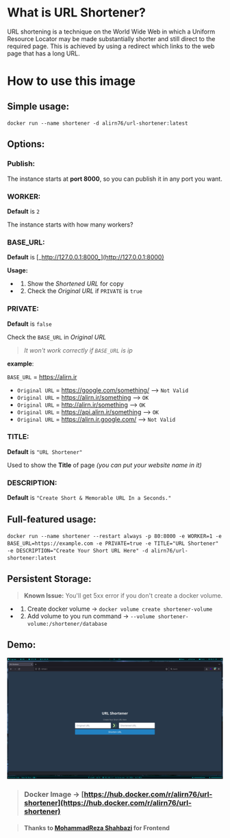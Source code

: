# What is URL Shortener?

URL shortening is a technique on the World Wide Web in which a Uniform Resource Locator may be made substantially shorter and still direct to the required page. 
This is achieved by using a redirect which links to the web page that has a long URL.


# How to use this image

## Simple usage:

`docker run --name shortener -d alirn76/url-shortener:latest`

## Options:

### Publish: 
The instance starts at **port 8000**, so you can publish it in any port you want.

### WORKER:
 **Default** is `2`

The instance starts with how many workers?

### BASE\_URL:

**Default** is [_http://127.0.0.1:8000_](http://127.0.0.1:8000)

**Usage:**
-   1. Show the _Shortened URL_ for copy 
-   2. Check the _Original URL_ if `PRIVATE` is `true`


### PRIVATE:

**Default** is `false`

Check the `BASE_URL` in _Original URL_
> _It won't work correctly if `BASE_URL` is ip_ 

**example**:

`BASE_URL` = https://alirn.ir

- `Original URL` = https://google.com/something/  --> `Not Valid`
- `Original URL` = https://alirn.ir/something --> `OK`
- `Original URL` = http://alirn.ir/something --> `OK`
- `Original URL` = https://api.alirn.ir/something --> `OK`
- `Original URL` = https://alirn.ir.google.com/ --> `Not Valid`
    

### TITLE:

**Default** is `"URL Shortener"`

Used to show the **Title** of page _(you can put your website name in it)_

### DESCRIPTION:

**Default** is `"Create Short & Memorable URL In a Seconds."`


## Full-featured usage:

`docker run --name shortener --restart always -p 80:8000 -e WORKER=1 -e BASE_URL=https://example.com -e PRIVATE=true -e TITLE="URL Shortener" -e DESCRIPTION="Create Your Short URL Here" -d alirn76/url-shortener:latest`


## Persistent Storage:
> **Known Issue:** You'll get 5xx error if you don't create a docker volume.
-   1.  Create docker volume → `docker volume create shortener-volume`
-   2. Add volume to you run command → `--volume shortener-volume:/shortener/database`


## Demo:
![demo](sample.png)

> ### Docker Image → [https://hub.docker.com/r/alirn76/url-shortener](https://hub.docker.com/r/alirn76/url-shortener)

> #### Thanks to [MohammadReza Shahbazi](https://www.linkedin.com/in/mohammadrezashahbazi/) for Frontend